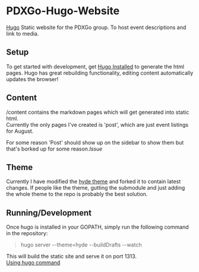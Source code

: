 PDXGo-Hugo-Website
==================

[Hugo](http://hugo.spf13.com/) Static website for the PDXGo group.  To host event descriptions and link to media.

## Setup
To get started with development, get [Hugo Installed](http://hugo.spf13.com/overview/installing) to generate the html pages.  Hugo has great rebuilding functionality, editing content automatically updates the browser!

## Content
/content contains the markdown pages which will get generated into static html.  
Currently the only pages I've created is 'post', which are just event listings for August.  

For some reason 'Post' should show up on the sidebar to show them but that's borked up for some reason.*Issue*

## Theme
Currently I have modified the [hyde theme](https://github.com/spf13/hyde) and forked it to contain latest changes. If people like the theme, gutting the submodule and just adding the whole theme to the repo is probably the best solution.  

## Running/Development

Once hugo is installed in your GOPATH, simply run the following command in the repository:
> hugo server --theme=hyde --buildDrafts --watch

This will build the static site and serve it on port 1313.  
[Using hugo command](http://hugo.spf13.com/overview/usage)
